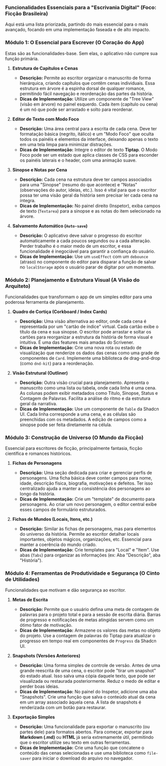 ### **Funcionalidades Essenciais para a "Escrivania Digital" (Foco: Ficção Brasileira)**

Aqui está uma lista priorizada, partindo do mais essencial para o mais avançado, focando em uma implementação faseada e de alto impacto.

### **Módulo 1: O Essencial para Escrever (O Coração do App)**

Estas são as funcionalidades-base. Sem elas, o aplicativo não cumpre sua função primária.

1.  **Estrutura de Capítulos e Cenas**
    * **Descrição:** Permite ao escritor organizar o manuscrito de forma hierárquica, criando capítulos que contêm cenas individuais. Essa estrutura em árvore é a espinha dorsal de qualquer romance, permitindo fácil navegação e reordenação das partes da história.
    * **Dicas de Implementação:** Utilize um componente de "Tree View" (visão em árvore) no painel esquerdo. Cada item (capítulo ou cena) é um nó que pode ser arrastado e solto para reordenar.

2.  **Editor de Texto com Modo Foco**
    * **Descrição:** Uma área central para a escrita de cada cena. Deve ter formatação básica (negrito, itálico) e um "Modo Foco" que oculta todos os painéis e elementos da interface, deixando apenas o texto em uma tela limpa para minimizar distrações.
    * **Dicas de Implementação:** Integre o editor de texto **Tiptap**. O Modo Foco pode ser um estado que aplica classes de CSS para esconder os painéis laterais e o header, com uma animação suave.

3.  **Sinopse e Notas por Cena**
    * **Descrição:** Cada cena na estrutura deve ter campos associados para uma "Sinopse" (resumo do que acontece) e "Notas" (observações do autor, ideias, etc.). Isso é vital para que o escritor possa ter uma visão geral da história sem precisar ler cada cena na íntegra.
    * **Dicas de Implementação:** No painel direito (Inspetor), exiba campos de texto (`Textarea`) para a sinopse e as notas do item selecionado na árvore.

4.  **Salvamento Automático (`Auto-save`)**
    * **Descrição:** O aplicativo deve salvar o progresso do escritor automaticamente a cada poucos segundos ou a cada alteração. Perder trabalho é o maior medo de um escritor, e essa funcionalidade é inegociável para garantir a confiança do usuário.
    * **Dicas de Implementação:** Use um `useEffect` com um `debounce` (atraso) no componente do editor para disparar a função de salvar no `localStorage` após o usuário parar de digitar por um momento.

### **Módulo 2: Planejamento e Estrutura Visual (A Visão do Arquiteto)**

Funcionalidades que transformam o app de um simples editor para uma poderosa ferramenta de planejamento.

1.  **Quadro de Cortiça (Corkboard / Index Cards)**
    * **Descrição:** Uma visão alternativa ao editor, onde cada cena é representada por um "cartão de índice" virtual. Cada cartão exibe o título da cena e sua sinopse. O escritor pode arrastar e soltar os cartões para reorganizar a estrutura da história de forma visual e intuitiva. É uma das features mais amadas do Scrivener.
    * **Dicas de Implementação:** Crie uma nova rota ou estado de visualização que renderize os dados das cenas como uma grade de componentes de `Card`. Implemente uma biblioteca de drag-and-drop (como `dnd-kit`) para a reordenação.

2.  **Visão Estrutural (Outliner)**
    * **Descrição:** Outra visão crucial para planejamento. Apresenta o manuscrito como uma lista ou tabela, onde cada linha é uma cena. As colunas podem exibir metadados como Título, Sinopse, Status e Contagem de Palavras. Facilita a análise do ritmo e da estrutura geral da narrativa.
    * **Dicas de Implementação:** Use um componente de `Table` da Shadcn UI. Cada linha corresponde a uma cena, e as células são preenchidas com os metadados. A edição de campos como a sinopse pode ser feita diretamente na célula.

### **Módulo 3: Construção de Universo (O Mundo da Ficção)**

Essencial para escritores de ficção, principalmente fantasia, ficção científica e romances históricos.

1.  **Fichas de Personagens**
    * **Descrição:** Uma seção dedicada para criar e gerenciar perfis de personagens. Uma ficha básica deve conter campos para nome, idade, descrição física, biografia, motivações e defeitos. Ter isso centralizado ajuda a manter a consistência dos personagens ao longo da história.
    * **Dicas de Implementação:** Crie um "template" de documento para personagens. Ao criar um novo personagem, o editor central exibe esses campos de formulário estruturados.

2.  **Fichas de Mundos (Locais, Itens, etc.)**
    * **Descrição:** Similar às fichas de personagens, mas para elementos do universo da história. Permite ao escritor detalhar locais importantes, objetos mágicos, organizações, etc. Essencial para manter a coerência do mundo criado.
    * **Dicas de Implementação:** Crie templates para "Local" e "Item". Use abas (`Tabs`) para organizar as informações (ex: Aba "Descrição", aba "História").

### **Módulo 4: Ferramentas de Produtividade e Segurança (O Cinto de Utilidades)**

Funcionalidades que motivam e dão segurança ao escritor.

1.  **Metas de Escrita**
    * **Descrição:** Permite que o usuário defina uma meta de contagem de palavras para o projeto total e para a sessão de escrita diária. Barras de progresso e notificações de metas atingidas servem como um ótimo fator de motivação.
    * **Dicas de Implementação:** Armazene os valores das metas no objeto do projeto. Use a contagem de palavras do Tiptap para atualizar o progresso em tempo real em componentes de `Progress` da Shadcn UI.

2.  **Snapshots (Versões Anteriores)**
    * **Descrição:** Uma forma simples de controle de versão. Antes de uma grande reescrita de uma cena, o escritor pode "tirar um snapshot" do estado atual. Isso salva uma cópia daquele texto, que pode ser visualizada ou restaurada posteriormente. Reduz o medo de editar e perder boas ideias.
    * **Dicas de Implementação:** No painel do Inspetor, adicione uma aba "Snapshots". Crie uma função que salva o conteúdo atual da cena em um array associado àquela cena. A lista de snapshots é renderizada com um botão para restaurar.

3.  **Exportação Simples**
    * **Descrição:** Uma funcionalidade para exportar o manuscrito (ou partes dele) para formatos abertos. Para começar, exportar para **Markdown (.md)** ou **HTML** já seria extremamente útil, permitindo que o escritor utilize seu texto em outras ferramentas.
    * **Dicas de Implementação:** Crie uma função que concatene o conteúdo das cenas selecionadas e use uma biblioteca como `file-saver` para iniciar o download do arquivo no navegador.